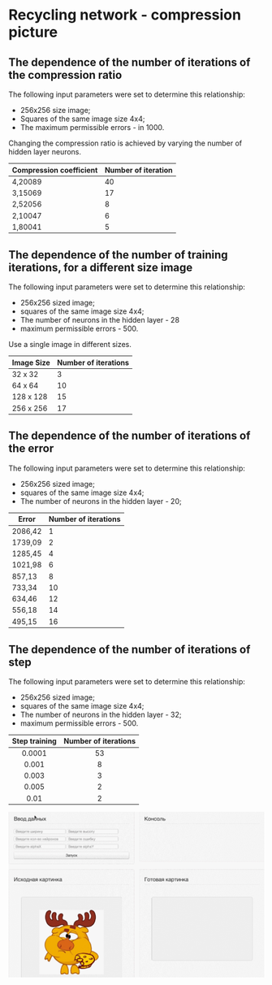 Recycling network - compression picture
============

The dependence of the number of iterations of the compression ratio
--------------
The following input parameters were set to determine this relationship:
 - 256x256 size image;
 - Squares of the same image size 4x4;
 - The maximum permissible errors - in 1000.
 
Changing the compression ratio is achieved by varying the number of hidden layer neurons.

Compression coefficient | Number of iteration
--- | --- 
4,20089 | 40
3,15069 | 17
2,52056 | 8
2,10047 | 6
1,80041 | 5

The dependence of the number of training iterations, for a different size image
------------
The following input parameters were set to determine this relationship:
 - 256x256 sized image;
 - squares of the same image size 4x4;
 - The number of neurons in the hidden layer - 28
 - maximum permissible errors - 500.
 
Use a single image in different sizes.

Image Size | Number of iterations
--- | ---
32 x 32 | 3
64 x 64 | 10
128 x 128 | 15
256 x 256 | 17
         
The dependence of the number of iterations of the error
-----

The following input parameters were set to determine this relationship:
 - 256x256 sized image;
 - squares of the same image size 4x4;
 - The number of neurons in the hidden layer - 20;

Error | Number of iterations
--- | ---
2086,42 | 1
1739,09 | 2
1285,45 | 4
1021,98 | 6
857,13 | 8
733,34 | 10
634,46 | 12
556,18 | 14
495,15 | 16
 
The dependence of the number of iterations of step
-----------
 
 The following input parameters were set to determine this relationship:
  - 256x256 sized image;
  - squares of the same image size 4x4;
  - The number of neurons in the hidden layer - 32;
  - maximum permissible errors - 500.
  
Step training | Number of iterations
:---: | :---:
0.0001 | 53
0.001 | 8
0.003 | 3
0.005 | 2
0.01 | 2
         
          
![demo](example.gif)
